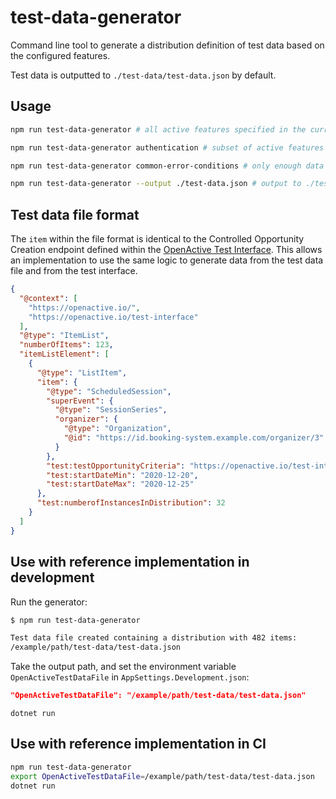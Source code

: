 # test-data-generator

Command line tool to generate a distribution definition of test data based on the configured features.

Test data is outputted to `./test-data/test-data.json` by default.

## Usage

```bash
npm run test-data-generator # all active features specified in the current config

npm run test-data-generator authentication # subset of active features within the authentication category

npm run test-data-generator common-error-conditions # only enough data for the common-error-conditions feature

npm run test-data-generator --output ./test-data.json # output to ./test-data.json
```

## Test data file format

The `item` within the file format is identical to the Controlled Opportunity Creation endpoint defined within the [OpenActive Test Interface](https://openactive.io/test-interface/). This allows an implementation to use the same logic to generate data from the test data file and from the test interface.

```json
{
  "@context": [
    "https://openactive.io/",
    "https://openactive.io/test-interface"
  ],
  "@type": "ItemList",
  "numberOfItems": 123,
  "itemListElement": [
    {
      "@type": "ListItem",
      "item": {
        "@type": "ScheduledSession",
        "superEvent": {
          "@type": "SessionSeries",
          "organizer": {
            "@type": "Organization",
            "@id": "https://id.booking-system.example.com/organizer/3"
          }
        },
        "test:testOpportunityCriteria": "https://openactive.io/test-interface#TestOpportunityBookable",
        "test:startDateMin": "2020-12-20",
        "test:startDateMax": "2020-12-25"
      },
      "test:numberofInstancesInDistribution": 32
    }
  ]
}
```

## Use with reference implementation in development

Run the generator:
```bash
$ npm run test-data-generator

Test data file created containing a distribution with 482 items:
/example/path/test-data/test-data.json
```

Take the output path, and set the environment variable `OpenActiveTestDataFile` in `AppSettings.Development.json`:
```json
"OpenActiveTestDataFile": "/example/path/test-data/test-data.json"
```

```
dotnet run
```

## Use with reference implementation in CI

```bash
npm run test-data-generator
export OpenActiveTestDataFile=/example/path/test-data/test-data.json
dotnet run
```
